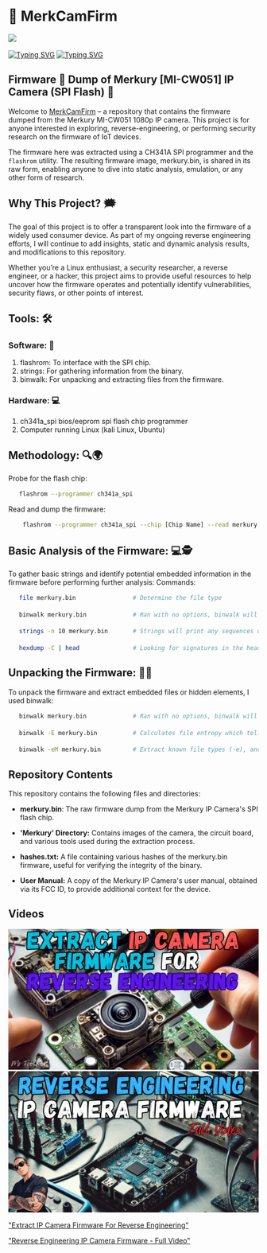 # 📸 MerkCamFirm

<img src="https://capsule-render.vercel.app/api?type=waving&color=auto&height=300&section=header&text=Reverse%20Engineer&desc=IP%20Camera&animation=blinkingrender&fontSize=80" />

<a href="https://git.io/typing-svg"><img src="https://readme-typing-svg.demolab.com?font=Fira+Code&pause=1000&color=18ACF7&width=435&lines=Extract+IP+Camera+Firmware;For+Reverse+Engineering;" alt="Typing SVG" /></a>
<a href="https://git.io/typing-svg"><img src="https://readme-typing-svg.demolab.com?font=Fira+Code&pause=1000&color=F71818&width=435&lines=Extract+IP+Camera+Firmware...;For+Reverse+Engineering...;Reverse+Engineering...;IP+Camera+Firmware...;Runtime+Analysis+%26+Exploitation..." alt="Typing SVG" /></a>

## Firmware 💩 Dump of Merkury [MI-CW051] IP Camera (SPI Flash) 🔦

Welcome to [MerkCamFirm](https://github.com/DouglasFreshHabian/MerkCamFirm) – a repository that contains the firmware dumped from the Merkury MI-CW051 1080p IP camera. This project is for anyone interested in exploring, reverse-engineering, or performing security research on the firmware of IoT devices.

The firmware here was extracted using a CH341A SPI programmer and the `flashrom` utility. The resulting firmware image, merkury.bin, is shared in its raw form, enabling anyone to dive into static analysis, emulation, or any other form of research.

## Why This Project? 🗯

The goal of this project is to offer a transparent look into the firmware of a widely used consumer device. As part of my ongoing reverse engineering efforts, I will continue to add insights, static and dynamic analysis results, and modifications to this repository.

Whether you’re a Linux enthusiast, a security researcher, a reverse engineer, or a hacker, this project aims to provide useful resources to help uncover how the firmware operates and potentially identify vulnerabilities, security flaws, or other points of interest.

## Tools: 🛠

### Software: 💾
  1. flashrom:  To interface with the SPI chip.
  2. strings:   For gathering information from the binary.
  3. binwalk:   For unpacking and extracting files from the firmware.

### Hardware: 💻
  1. ch341a_spi bios/eeprom spi flash chip programmer
  2. Computer running Linux (kali Linux, Ubuntu)

## Methodology: 🔍🌍

Probe for the flash chip:
```bash
   flashrom --programmer ch341a_spi
```
Read and dump the firmware:
```bash
    flashrom --programmer ch341a_spi --chip [Chip Name] --read merkury.bin
```
## Basic Analysis of the Firmware: 💻🕵️  
To gather basic strings and identify potential embedded information in the firmware before performing further analysis:
Commands:
```bash
   file merkury.bin                # Determine the file type

   binwalk merkury.bin             # Ran with no options, binwalk will scan the image and print the results to the screen

   strings -n 10 merkury.bin       # Strings will print any sequences of "human-readable" characters, that are atleast 10 characters long (-n 10)

   hexdump -C | head               # Looking for signatures in the header
```
## Unpacking the Firmware: 🔐🌐
To unpack the firmware and extract embedded files or hidden elements, I used binwalk:
```bash
   binwalk merkury.bin             # Ran with no options, binwalk will scan the image and print the results to the screen

   binwalk -E merkury.bin          # Calculates file entropy which tells us whether the firmware is encrypted or not

   binwalk -eM merkury.bin         # Extract known file types (-e), and recursively scan extracted files (-M)
```  

## Repository Contents

This repository contains the following files and directories:
     
   - **merkury.bin**: The raw firmware dump from the Merkury IP Camera's SPI flash chip.
     
   - **'Merkury' Directory:** Contains images of the camera, the circuit board, and various tools used during the extraction process.

   - **hashes.txt:** A file containing various hashes of the merkury.bin firmware, useful for verifying the integrity of the binary.

   - **User Manual:** A copy of the Merkury IP Camera's user manual, obtained via its FCC ID, to provide additional context for the device.      

## Videos








<img src="https://github.com/DouglasFreshHabian/MerkCamFirm/blob/main/graphics/Extract-IP-Camera-Firmware-For-Reverse-Engineering.png" alt="Thumbnail1"/>






<img src="https://github.com/DouglasFreshHabian/MerkCamFirm/blob/main/graphics/Reverse-Engineering-IP-Camera-Full-Video.png?raw=true" alt="Thumbnail1"/>




["Extract IP Camera Firmware For Reverse Engineering"](https://youtu.be/P7yIM5AozEg?feature=shared)


["Reverse Engineering IP Camera Firmware - Full Video"](https://youtu.be/jVe67nDcmy8?feature=shared)




